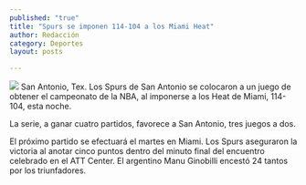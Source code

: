 ```yaml
---
published: "true"
title: "Spurs se imponen 114-104 a los Miami Heat"
author: Redacción
category: Deportes
layout: posts

---
```


![](http://i.imgur.com/0iAFB6Wm.jpg)
San Antonio, Tex. Los Spurs de San Antonio se colocaron a un juego de obtener el campeonato de la NBA, al imponerse a los Heat de Miami, 114-104, esta noche.

La serie, a ganar cuatro partidos, favorece a San Antonio, tres juegos a dos.

El próximo partido se efectuará el martes en Miami.
Los Spurs aseguraron la victoria al anotar cinco puntos dentro del minuto final del encuentro celebrado en el ATT Center. El argentino Manu Ginobilli encestó 24 tantos por los triunfadores.

